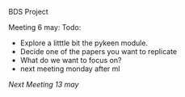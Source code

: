 BDS Project

Meeting 6 may: 
Todo: 
- Explore a litttle bit the pykeen module.
- Decide one of the papers you want to replicate
- What do we want to focus on?
- next meeting monday after ml

*Next Meeting 13 may*
